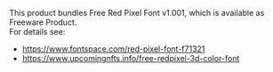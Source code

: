 This product bundles Free Red Pixel Font v1.001, which is available as Freeware Product.<br>
For details see:
* https://www.fontspace.com/red-pixel-font-f71321
* https://www.upcomingnfts.info/free-redpixel-3d-color-font